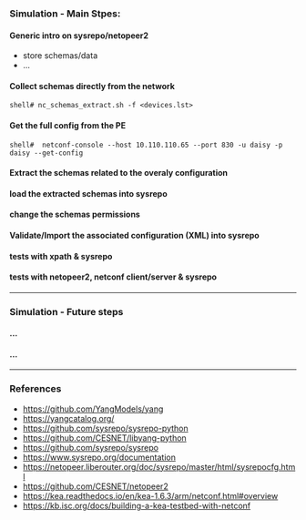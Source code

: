### Simulation - Main Stpes:

#### Generic intro on sysrepo/netopeer2
- store schemas/data
- ...

#### Collect schemas directly from the network
```
shell# nc_schemas_extract.sh -f <devices.lst> 
```

#### Get the full config from the PE
```
shell#  netconf-console --host 10.110.110.65 --port 830 -u daisy -p daisy --get-config
```

#### Extract the schemas related to the overaly configuration
#### load the extracted schemas into sysrepo
#### change the schemas permissions
#### Validate/Import the associated configuration (XML) into sysrepo
#### tests with xpath & sysrepo
#### tests with netopeer2, netconf client/server & sysrepo

---

### Simulation - Future steps

#### ...
#### ... 

---

### References

- https://github.com/YangModels/yang
- https://yangcatalog.org/
- https://github.com/sysrepo/sysrepo-python
- https://github.com/CESNET/libyang-python
- https://github.com/sysrepo/sysrepo
- https://www.sysrepo.org/documentation
- https://netopeer.liberouter.org/doc/sysrepo/master/html/sysrepocfg.html
- https://github.com/CESNET/netopeer2
- https://kea.readthedocs.io/en/kea-1.6.3/arm/netconf.html#overview
- https://kb.isc.org/docs/building-a-kea-testbed-with-netconf
